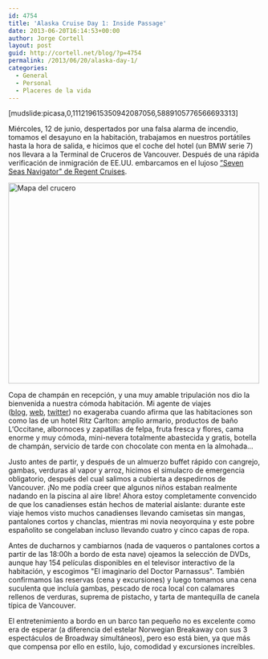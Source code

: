 ```yaml
---
id: 4754
title: 'Alaska Cruise Day 1: Inside Passage'
date: 2013-06-20T16:14:53+00:00
author: Jorge Cortell
layout: post
guid: http://cortell.net/blog/?p=4754
permalink: /2013/06/20/alaska-day-1/
categories:
  - General
  - Personal
  - Placeres de la vida
---
```

[mudslide:picasa,0,111219615350942087056,5889105776566693313]

Miércoles, 12 de junio, despertados por una falsa alarma de incendio, tomamos el desayuno en la habitación, trabajamos en nuestros portátiles hasta la hora de salida, e hicimos que el coche del hotel (un BMW serie 7) nos llevara a la Terminal de Cruceros de Vancouver. Después de una rápida verificación de inmigración de EE.UU. embarcamos en el lujoso <a title="http://www.rssc.com/ships/seven_seas_navigator/" href="http://www.rssc.com/ships/seven_seas_navigator/" target="_blank">”Seven Seas Navigator" de Regent Cruises</a>.

<img class="aligncenter" alt="Mapa del crucero" src="http://www.rssc.com/media/cruises/map_images/NAV13lg/NAV130626.jpg" width="500" height="400" />

Copa de champán en recepción, y una muy amable tripulación nos dio la bienvenida a nuestra cómoda habitación. Mi agente de viajes (<a title="http://stephanieserinotravelblog.blogspot.com" href="http://stephanieserinotravelblog.blogspot.com" target="_blank">blog</a>, <a title="http://www.stephaniestravels.com" href="http://www.stephaniestravels.com" target="_blank">web</a>, <a title="https://twitter.com/Cruise_Curator" href="https://twitter.com/Cruise_Curator" target="_blank">twitter</a>) no exageraba cuando afirma que las habitaciones son como las de un hotel Ritz Carlton: amplio armario, productos de baño L‘Occitane, albornoces y zapatillas de felpa, fruta fresca y flores, cama enorme y muy cómoda, mini-nevera totalmente abastecida y gratis, botella de champán, servicio de tarde con chocolate con menta en la almohada...

Justo antes de partir, y después de un almuerzo buffet rápido con cangrejo, gambas, verduras al vapor y arroz, hicimos el simulacro de emergencia obligatorio, después del cual salimos a cubierta a despedirnos de Vancouver. ¡No me podía creer que algunos niños estaban realmente nadando en la piscina al aire libre! Ahora estoy completamente convencido de que los canadienses están hechos de material aislante: durante este viaje hemos visto muchos canadienses llevando camisetas sin mangas, pantalones cortos y chanclas, mientras mi novia neoyorquina y este pobre españolito se congelaban incluso llevando cuatro y cinco capas de ropa.

Antes de ducharnos y cambiarnos (nada de vaqueros o pantalones cortos a partir de las 18:00h a bordo de esta nave) ojeamos la selección de DVDs, aunque hay 154 películas disponibles en el televisor interactivo de la habitación, y escogimos "El imaginario del Doctor Parnassus". También confirmamos las reservas (cena y excursiones) y luego tomamos una cena suculenta que incluía gambas, pescado de roca local con calamares rellenos de verduras, suprema de pistacho, y tarta de mantequilla de canela típica de Vancouver.

El entretenimiento a bordo en un barco tan pequeño no es excelente como era de esperar (a diferencia del estelar Norwegian Breakaway con sus 3 espectáculos de Broadway simultáneos), pero eso está bien, ya que más que compensa por ello en estilo, lujo, comodidad y excursiones increíbles.